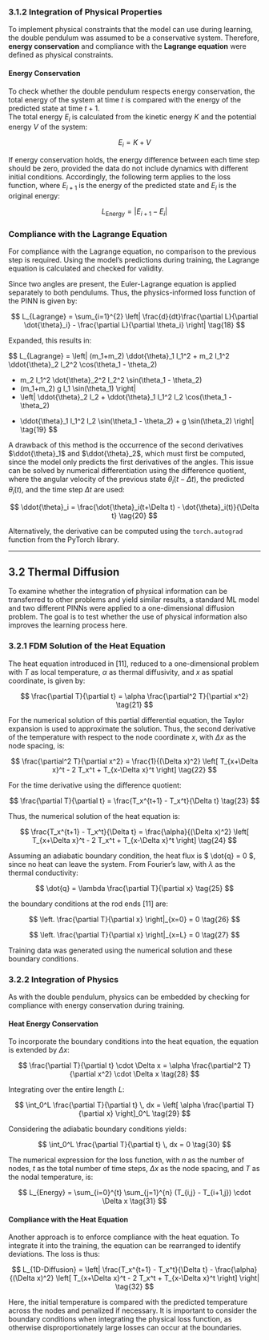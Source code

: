 ### 3.1.2 Integration of Physical Properties

To implement physical constraints that the model can use during learning, the double pendulum was assumed to be a conservative system. Therefore, **energy conservation** and compliance with the **Lagrange equation** were defined as physical constraints.

#### Energy Conservation

To check whether the double pendulum respects energy conservation, the total energy of the system at time $t$ is compared with the energy of the predicted state at time $t+1$.  
The total energy $E_i$ is calculated from the kinetic energy $K$ and the potential energy $V$ of the system:

$$
E_i = K + V \tag{16}
$$

If energy conservation holds, the energy difference between each time step should be zero, provided the data do not include dynamics with different initial conditions. Accordingly, the following term applies to the loss function, where $E_{i+1}$ is the energy of the predicted state and $E_i$ is the original energy:

$$
L_{\text{Energy}} = \lvert E_{i+1} - E_i \rvert \tag{17}
$$


### Compliance with the Lagrange Equation

For compliance with the Lagrange equation, no comparison to the previous step is required. Using the model’s predictions during training, the Lagrange equation is calculated and checked for validity.  

Since two angles are present, the Euler-Lagrange equation is applied separately to both pendulums. Thus, the physics-informed loss function of the PINN is given by:

$$
L_{Lagrange} = \sum_{i=1}^{2} \left| \frac{d}{dt}\frac{\partial L}{\partial \dot{\theta}_i} - \frac{\partial L}{\partial \theta_i} \right| \tag{18}
$$

Expanded, this results in:

$$
L_{Lagrange} = \left| (m_1+m_2) \ddot{\theta}_1 l_1^2 + m_2 l_1^2 \ddot{\theta}_2 l_2^2 \cos(\theta_1 - \theta_2) 
+ m_2 l_1^2 \dot{\theta}_2^2 l_2^2 \sin(\theta_1 - \theta_2) 
+ (m_1+m_2) g l_1 \sin(\theta_1) \right| 
+ \left| \ddot{\theta}_2 l_2 + \ddot{\theta}_1 l_1^2 l_2 \cos(\theta_1 - \theta_2) 
- \ddot{\theta}_1 l_1^2 l_2 \sin(\theta_1 - \theta_2) + g \sin(\theta_2) \right| \tag{19}
$$

A drawback of this method is the occurrence of the second derivatives $\ddot{\theta}_1$ and $\ddot{\theta}_2$, which must first be computed, since the model only predicts the first derivatives of the angles. This issue can be solved by numerical differentiation using the difference quotient, where the angular velocity of the previous state $\dot{\theta}_i(t-\Delta t)$, the predicted $\dot{\theta}_i(t)$, and the time step $\Delta t$ are used:

$$
\ddot{\theta}_i = \frac{\dot{\theta}_i(t+\Delta t) - \dot{\theta}_i(t)}{\Delta t} \tag{20}
$$

Alternatively, the derivative can be computed using the `torch.autograd` function from the PyTorch library.

---

## 3.2 Thermal Diffusion

To examine whether the integration of physical information can be transferred to other problems and yield similar results, a standard ML model and two different PINNs were applied to a one-dimensional diffusion problem. The goal is to test whether the use of physical information also improves the learning process here.

### 3.2.1 FDM Solution of the Heat Equation

The heat equation introduced in [11], reduced to a one-dimensional problem with $T$ as local temperature, $\alpha$ as thermal diffusivity, and $x$ as spatial coordinate, is given by:

$$
\frac{\partial T}{\partial t} = \alpha \frac{\partial^2 T}{\partial x^2} \tag{21}
$$

For the numerical solution of this partial differential equation, the Taylor expansion is used to approximate the solution. Thus, the second derivative of the temperature with respect to the node coordinate $x$, with $\Delta x$ as the node spacing, is:

$$
\frac{\partial^2 T}{\partial x^2} = \frac{1}{(\Delta x)^2} \left[ T_{x+\Delta x}^t - 2 T_x^t + T_{x-\Delta x}^t \right] \tag{22}
$$

For the time derivative using the difference quotient:

$$
\frac{\partial T}{\partial t} = \frac{T_x^{t+1} - T_x^t}{\Delta t} \tag{23}
$$

Thus, the numerical solution of the heat equation is:

$$
\frac{T_x^{t+1} - T_x^t}{\Delta t} 
= \frac{\alpha}{(\Delta x)^2} \left[ T_{x+\Delta x}^t - 2 T_x^t + T_{x-\Delta x}^t \right] \tag{24}
$$

Assuming an adiabatic boundary condition, the heat flux is $ \dot{q} = 0 $, since no heat can leave the system. From Fourier’s law, with $\lambda$ as the thermal conductivity:

$$
\dot{q} = \lambda \frac{\partial T}{\partial x} \tag{25}
$$

the boundary conditions at the rod ends [11] are:

$$
\left. \frac{\partial T}{\partial x} \right|_{x=0} = 0 \tag{26}
$$

$$
\left. \frac{\partial T}{\partial x} \right|_{x=L} = 0 \tag{27}
$$

Training data was generated using the numerical solution and these boundary conditions.

### 3.2.2 Integration of Physics

As with the double pendulum, physics can be embedded by checking for compliance with energy conservation during training.

#### Heat Energy Conservation

To incorporate the boundary conditions into the heat equation, the equation is extended by $\Delta x$:

$$
\frac{\partial T}{\partial t} \cdot \Delta x 
= \alpha \frac{\partial^2 T}{\partial x^2} \cdot \Delta x \tag{28}
$$

Integrating over the entire length $L$:

$$
\int_0^L \frac{\partial T}{\partial t} \, dx 
= \left[ \alpha \frac{\partial T}{\partial x} \right]_0^L \tag{29}
$$

Considering the adiabatic boundary conditions yields:

$$
\int_0^L \frac{\partial T}{\partial t} \, dx = 0 \tag{30}
$$

The numerical expression for the loss function, with $n$ as the number of nodes, $t$ as the total number of time steps, $\Delta x$ as the node spacing, and $T$ as the nodal temperature, is:

$$
L_{Energy} = \sum_{i=0}^{t} \sum_{j=1}^{n} (T_{i,j} - T_{i+1,j}) \cdot \Delta x \tag{31}
$$

#### Compliance with the Heat Equation

Another approach is to enforce compliance with the heat equation. To integrate it into the training, the equation can be rearranged to identify deviations. The loss is thus:

$$
L_{1D-Diffusion} = \left| \frac{T_x^{t+1} - T_x^t}{\Delta t} - \frac{\alpha}{(\Delta x)^2} 
\left[ T_{x+\Delta x}^t - 2 T_x^t + T_{x-\Delta x}^t \right] \right| \tag{32}
$$

Here, the initial temperature is compared with the predicted temperature across the nodes and penalized if necessary. It is important to consider the boundary conditions when integrating the physical loss function, as otherwise disproportionately large losses can occur at the boundaries.

